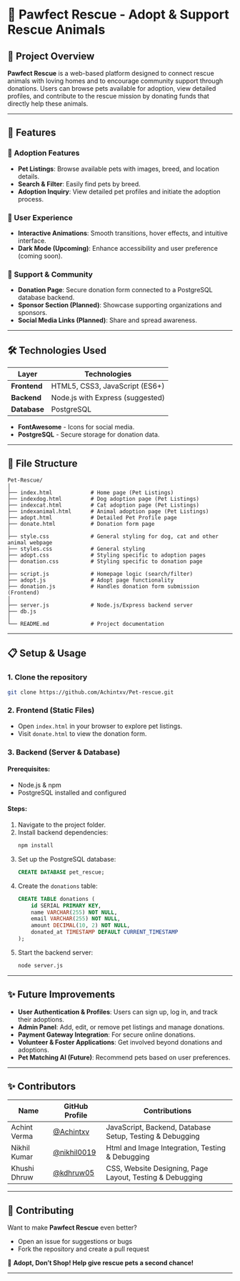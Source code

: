 # 🐾 Pawfect Rescue - Adopt & Support Rescue Animals

## 📌 Project Overview
**Pawfect Rescue** is a web-based platform designed to connect rescue animals with loving homes and to encourage community support through donations. Users can browse pets available for adoption, view detailed profiles, and contribute to the rescue mission by donating funds that directly help these animals.

---

## 🚀 Features

### 🏡 Adoption Features
- **Pet Listings**: Browse available pets with images, breed, and location details.
- **Search & Filter**: Easily find pets by breed.
- **Adoption Inquiry**: View detailed pet profiles and initiate the adoption process.

### 🎨 User Experience
- **Interactive Animations**: Smooth transitions, hover effects, and intuitive interface.
- **Dark Mode (Upcoming)**: Enhance accessibility and user preference (coming soon).

### 💖 Support & Community
- **Donation Page**: Secure donation form connected to a PostgreSQL database backend.
- **Sponsor Section (Planned)**: Showcase supporting organizations and sponsors.
- **Social Media Links (Planned)**: Share and spread awareness.

---

## 🛠️ Technologies Used

| Layer        | Technologies                      |
|--------------|----------------------------------|
| **Frontend** | HTML5, CSS3, JavaScript (ES6+)   |
| **Backend**  | Node.js with Express (suggested) |
| **Database** | PostgreSQL                       |

- **FontAwesome** - Icons for social media.
- **PostgreSQL** - Secure storage for donation data.

---

## 📂 File Structure
```
Pet-Rescue/
│
├── index.html            # Home page (Pet Listings)
├── indexdog.html         # Dog adoption page (Pet Listings)
├── indexcat.html         # Cat adoption page (Pet Listings)
├── indexanimal.html      # Animal adoption page (Pet Listings)
├── adopt.html            # Detailed Pet Profile page
├── donate.html           # Donation form page
│
├── style.css             # General styling for dog, cat and other animal webpage
├── styles.css            # General styling
├── adopt.css             # Styling specific to adoption pages
├── donation.css          # Styling specific to donation page
│
├── script.js             # Homepage logic (search/filter)
├── adopt.js              # Adopt page functionality
├── donation.js           # Handles donation form submission (Frontend)
│
├── server.js             # Node.js/Express backend server
├── db.js
│
└── README.md             # Project documentation
```

---

## 📋 Setup & Usage

### 1. **Clone the repository**
```bash
git clone https://github.com/Achintxv/Pet-rescue.git
```

### 2. **Frontend (Static Files)**
- Open `index.html` in your browser to explore pet listings.
- Visit `donate.html` to view the donation form.

### 3. **Backend (Server & Database)**
#### Prerequisites:
- Node.js & npm
- PostgreSQL installed and configured

#### Steps:
1. Navigate to the project folder.
2. Install backend dependencies:
   ```bash
   npm install
   ```
3. Set up the PostgreSQL database:
   ```sql
   CREATE DATABASE pet_rescue;
   ```
4. Create the `donations` table:
   ```sql
   CREATE TABLE donations (
       id SERIAL PRIMARY KEY,
       name VARCHAR(255) NOT NULL,
       email VARCHAR(255) NOT NULL,
       amount DECIMAL(10, 2) NOT NULL,
       donated_at TIMESTAMP DEFAULT CURRENT_TIMESTAMP
   );
   ```
5. Start the backend server:
   ```bash
   node server.js
   ```

---

## ✨ Future Improvements
- **User Authentication & Profiles**: Users can sign up, log in, and track their adoptions.
- **Admin Panel**: Add, edit, or remove pet listings and manage donations.
- **Payment Gateway Integration**: For secure online donations.
- **Volunteer & Foster Applications**: Get involved beyond donations and adoptions.
- **Pet Matching AI (Future)**: Recommend pets based on user preferences.

---

## ✨ Contributors
| Name           | GitHub Profile                           | Contributions                                                  |
|----------------|------------------------------------------|---------------------------------------------------------------|
| Achint Verma   | [@Achintxv](https://github.com/Achintxv) | JavaScript, Backend, Database Setup, Testing & Debugging |
| Nikhil Kumar  | [@nikhil0019](https://github.com/nikhil0019) | Html and Image Integration, Testing & Debugging |
| Khushi Dhruw  | [@kdhruw05](https://github.com/kdhruw05) | CSS, Website Designing, Page Layout, Testing & Debugging |

---

## 💌 Contributing
Want to make **Pawfect Rescue** even better?  
- Open an issue for suggestions or bugs  
- Fork the repository and create a pull request  
   
🐾 **Adopt, Don’t Shop! Help give rescue pets a second chance!**

---
